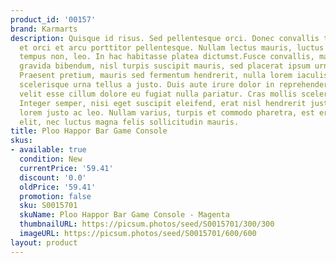 ```yaml
---
product_id: '00157'
brand: Karmarts
description: Quisque id risus. Sed pellentesque orci. Donec convallis tincidunt urna.Suspendisse
  et orci et arcu porttitor pellentesque. Nullam lectus mauris, luctus a, mattis ac,
  tempus non, leo. In hac habitasse platea dictumst.Fusce convallis, mauris imperdiet
  gravida bibendum, nisl turpis suscipit mauris, sed placerat ipsum urna sed risus.
  Praesent pretium, mauris sed fermentum hendrerit, nulla lorem iaculis magna, pulvinar
  scelerisque urna tellus a justo. Duis aute irure dolor in reprehenderit in voluptate
  velit esse cillum dolore eu fugiat nulla pariatur. Cras mollis scelerisque nunc.
  Integer semper, nisi eget suscipit eleifend, erat nisl hendrerit justo, eget vestibulum
  lorem justo ac leo. Nullam varius, turpis et commodo pharetra, est eros bibendum
  elit, nec luctus magna felis sollicitudin mauris.
title: Ploo Happor Bar Game Console
skus:
- available: true
  condition: New
  currentPrice: '59.41'
  discount: '0.0'
  oldPrice: '59.41'
  promotion: false
  sku: S0015701
  skuName: Ploo Happor Bar Game Console - Magenta
  thumbnailURL: https://picsum.photos/seed/S0015701/300/300
  imageURL: https://picsum.photos/seed/S0015701/600/600
layout: product
---
```

